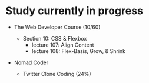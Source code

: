# Study currently in progress

  - The Web Developer Course (10/60)
    - Section 10: CSS & Flexbox
      - lecture 107: Align Content
      - lecture 108: Flex-Basis, Grow, & Shrink

- Nomad Coder
  - Twitter Clone Coding (24%)
